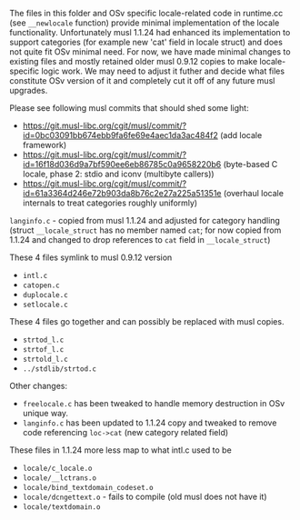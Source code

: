 The files in this folder and OSv specific locale-related code in runtime.cc (see `__newlocale` function)
provide minimal implementation of the locale functionality. Unfortunately musl 1.1.24 had enhanced
its implementation to support categories (for example new 'cat' field in locale struct)
and does not quite fit OSv minimal need. For now, we have made minimal changes to existing
files and mostly retained older musl 0.9.12 copies to make locale-specific logic work.
We may need to adjust it futher and decide what files constitute OSv version
of it and completely cut it off of any future musl upgrades.

Please see following musl commits that should shed some light:
- https://git.musl-libc.org/cgit/musl/commit/?id=0bc03091bb674ebb9fa6fe69e4aec1da3ac484f2 (add locale framework)
- https://git.musl-libc.org/cgit/musl/commit/?id=16f18d036d9a7bf590ee6eb86785c0a9658220b6 (byte-based C locale, phase 2: stdio and iconv (multibyte callers))
- https://git.musl-libc.org/cgit/musl/commit/?id=61a3364d246e72b903da8b76c2e27a225a51351e (overhaul locale internals to treat categories roughly uniformly)

`langinfo.c` - copied from musl 1.1.24 and adjusted for category handling (struct `__locale_struct` has no member named `cat`; for now copied from 1.1.24 and changed to drop references to `cat` field in `__locale_struct`)

These 4 files symlink to musl 0.9.12 version
* `intl.c`
* `catopen.c`
* `duplocale.c`
* `setlocale.c`

These 4 files go together and can possibly be replaced with musl copies.
* `strtod_l.c`
* `strtof_l.c`
* `strtold_l.c`
* `../stdlib/strtod.c`

Other changes:
* `freelocale.c` has been tweaked to handle memory destruction in OSv unique way.
* `langinfo.c` has been updated to 1.1.24 copy and tweaked to remove code referencing `loc->cat` (new category related field)

These files in 1.1.24 more less map to what intl.c used to be
* `locale/c_locale.o`
* `locale/__lctrans.o`
* `locale/bind_textdomain_codeset.o`
* `locale/dcngettext.o` - fails to compile (old musl does not have it)
* `locale/textdomain.o`
